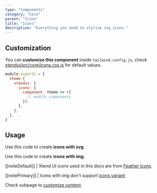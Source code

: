 ```yaml
---
type: "Components"
category: "Core"
parent: "Icons"
title: "Icons"
description: "Everything you need to stylize svg icons."
---
```


## Customization

You can **customize this component** inside `tailwind.config.js`, check [xtendui/src/core/icons.css.js](https://github.com/minimit/xtendui/blob/master/src/core/icons.css.js) for default values.

```jsx
module.exports = {
  theme:{
    xtendui: {
      icons: {
        component: theme => ({
          // modify components
        }),
      },
    },
  },
}
```

## Usage

Use this code to create **icons with svg**.

<demo>
  <demovanilla src="vanilla/components/core/icons/usage">
  </demovanilla>
</demo>

Use this code to create **icons with img**.

<demo>
  <demovanilla src="vanilla/components/core/icons/usage-img">
  </demovanilla>
</demo>

[[noteDefault]]
| Xtend UI icons used in this docs are from [Feather Icons](https://feathericons.com).

[[notePrimary]]
| Icons with img don't support [icons variant](/components/core/icons/content#variant)

Check subpage to [customize content](/components/core/icons/content).

